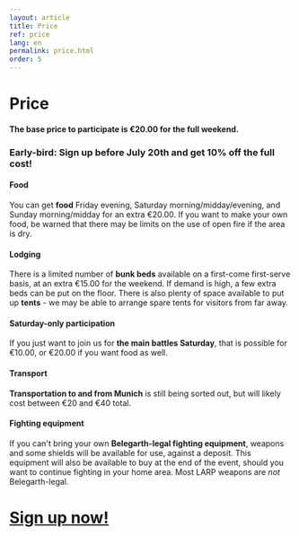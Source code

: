 ```yaml
---
layout: article
title: Price
ref: price
lang: en
permalink: price.html
order: 5
---
```


# Price

#### The base price to participate is €20.00 for the full weekend.

### Early-bird: Sign up before July 20th and get 10% off the full cost!

#### Food

You can get **food** Friday evening, Saturday
morning/midday/evening, and Sunday morning/midday for an extra
€20.00. If you want to make your own food, be warned that there may be
limits on the use of open fire if the area is dry.

#### Lodging

There is a limited number of **bunk beds** available on a first-come first-serve basis, at an extra €15.00 for the weekend. If demand is high, a few extra beds can be put on the floor. There is also plenty of space available to put up **tents** - we may be able to arrange spare tents for visitors from far away.

#### Saturday-only participation
If you just want to join us for **the main battles Saturday**, that is possible for €10.00, or €20.00 if you want food as well.

#### Transport
**Transportation to and from Munich** is still being sorted out, but will
  likely cost between €20 and €40 total.

#### Fighting equipment
If you can't bring your own **Belegarth-legal fighting equipment**, weapons and
some shields will be available for use, against a deposit. This
equipment will also be available to buy at the end of the event,
should you want to continue fighting in your home area. Most LARP
weapons are *not* Belegarth-legal.

<h1 class="signup"><a href='https://docs.google.com/forms/d/e/1FAIpQLSdhVjtDF7fLlCbYY0lGghZ5XQwr-HlJdyX0wkcX8pwUjxLirw/viewform'>Sign up now!</a></h1>
